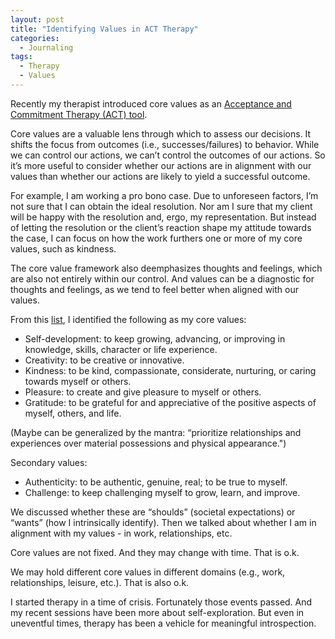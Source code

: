 ```yaml
---
layout: post
title: "Identifying Values in ACT Therapy"
categories:
  - Journaling
tags:
  - Therapy
  - Values
---
```



Recently my therapist introduced core values as an [Acceptance and Commitment Therapy (ACT) tool](https://www.psychologytoday.com/us/therapy-types/acceptance-and-commitment-therapy). 

Core values are a valuable lens through which to assess our decisions.   It shifts the focus from outcomes (i.e., successes/failures) to behavior.  While we can control our actions, we can’t control the outcomes of our actions.  So it’s more useful to consider whether our actions are in alignment with our values than whether our actions are likely to yield a successful outcome.

For example, I am working a pro bono case.  Due to unforeseen factors, I’m not sure that I can obtain the ideal resolution.  Nor am I sure that my client will be happy with the resolution and, ergo, my representation.  But instead of letting the resolution or the client’s reaction shape my attitude towards the case, I can focus on how the work furthers one or more of my core values, such as kindness.  

The core value framework also deemphasizes thoughts and feelings, which are also not entirely within our control.  And values can be a diagnostic for thoughts and feelings, as we tend to feel better when aligned with our values.

From this [list](https://loving.health/en/act-list-of-values/), I identified the following as my core values:
+ Self-development: to keep growing, advancing, or improving in knowledge, skills, character or life experience.
+ Creativity: to be creative or innovative.
+ Kindness: to be kind, compassionate, considerate, nurturing, or caring towards myself or others.
+ Pleasure: to create and give pleasure to myself or others.
+ Gratitude: to be grateful for and appreciative of the positive aspects of myself, others, and life.

(Maybe can be generalized by the mantra: “prioritize relationships and experiences over material possessions and physical appearance.")  

Secondary values:
+ Authenticity: to be authentic, genuine, real; to be true to myself.
+ Challenge: to keep challenging myself to grow, learn, and improve.

We discussed whether these are “shoulds” (societal expectations) or “wants” (how I intrinsically identify).  Then we talked about whether I am in alignment with my values - in work, relationships, etc.  

Core values are not fixed.  And they may change with time.  That is o.k.

We may hold different core values in different domains (e.g., work, relationships, leisure, etc.).  That is also o.k.

I started therapy in a time of crisis.  Fortunately those events passed.  And my recent sessions have been more about self-exploration.  But even in uneventful times, therapy has been a vehicle for meaningful introspection.  
